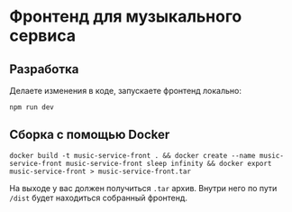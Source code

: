 # Фронтенд для музыкального сервиса

## Разработка

Делаете изменения в коде, запускаете фронтенд локально:

```console
npm run dev
```

## Сборка с помощью Docker

```console
docker build -t music-service-front . && docker create --name music-service-front music-service-front sleep infinity && docker export music-service-front > music-service-front.tar
```

На выходе у вас должен получиться `.tar` архив. Внутри него по пути `/dist` будет находиться собранный фронтенд.
